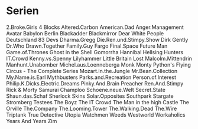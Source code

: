# Serien

2.Broke.Girls
4 Blocks
Altered.Carbon
American.Dad
Anger.Management
Avatar
Babylon Berlin
Blackadder
Blackmirror
Dear White People
Deutschland 83
Devs
Dharma.Gregg
Die.Ren.und.Stimpy.Show
Dirk Gently
Dr.Who
Drawn.Together
Family.Guy
Fargo
Final.Space
Future Man
Game.of.Thrones
Ghost in the Shell
Gomorrha
Hannibal
Hellsing
Hunters
IT.Crowd
Kenny.vs.Spenny
Lilyhammer
Little Britain
Lost
Malcolm.Mittendrin
Manhunt.Unabomber
Michel.aus.Loenneberga
Monk
Monty Python's Flying Circus - The Complete Series
Mozart.in.the.Jungle
Mr.Bean.Collection
My.Name.is.Earl
Mythbusters
Parks.and.Recreation
Person.of.Interest
Philip.K.Dicks.Electric.Dreams
Pinky.And.Brain
Preacher
Ren.And.Stimpy
Rick & Morty
Samurai Champloo
Schoene.neue.Welt
Secret.State
Shaun.das.Schaf
Sherlock
Skins
Solar.Opposites
Southpark
Stargate
Stromberg
Testees
The Boyz
The IT Crowd
The Man in the high Castle
The Orville
The.Company
The.Looming.Tower
The.Walking.Dead
The.Wire
Triptank
True Detective
Utopia
Watchmen
Weeds
Westworld
Workaholics
Years And Years
Zim